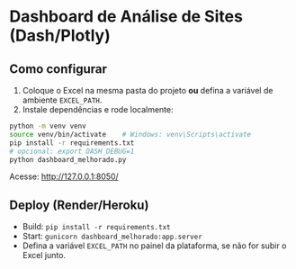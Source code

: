 # Dashboard de Análise de Sites (Dash/Plotly)

## Como configurar
1) Coloque o Excel na mesma pasta do projeto **ou** defina a variável de ambiente `EXCEL_PATH`.
2) Instale dependências e rode localmente:
```bash
python -m venv venv
source venv/bin/activate    # Windows: venv\Scripts\activate
pip install -r requirements.txt
# opcional: export DASH_DEBUG=1
python dashboard_melhorado.py
```
Acesse: http://127.0.0.1:8050/

## Deploy (Render/Heroku)
- Build: `pip install -r requirements.txt`
- Start: `gunicorn dashboard_melhorado:app.server`
- Defina a variável `EXCEL_PATH` no painel da plataforma, se não for subir o Excel junto.
